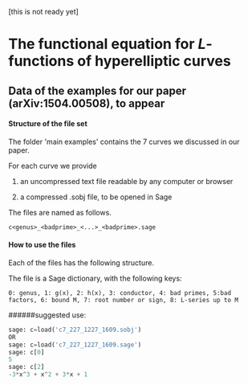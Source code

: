 [this is not ready yet]

# The functional equation for $L$-functions of hyperelliptic curves
## Data of the examples for our paper (arXiv:1504.00508), to appear

#### Structure of the file set

The folder 'main examples' contains the 7 curves we discussed in our paper. 

For each curve we provide 

1. an uncompressed text file readable by any computer or browser
 
2. a compressed .sobj file, to be opened in Sage

The files are named as follows.
```
c<genus>_<badprime>_<...>_<badprime>.sage
```


#### How to use the files

Each of the files has the following structure.

The file is a Sage dictionary, with the following keys:
```
0: genus, 1: g(x), 2: h(x), 3: conductor, 4: bad primes, 5:bad factors, 6: bound M, 7: root number or sign, 8: L-series up to M
```



######suggested use:
```python
sage: c=load('c7_227_1227_1609.sobj')
OR
sage: c=load('c7_227_1227_1609.sage')
sage: c[0]
5
sage: c[2]
-3*x^3 + x^2 + 3*x + 1 
```
